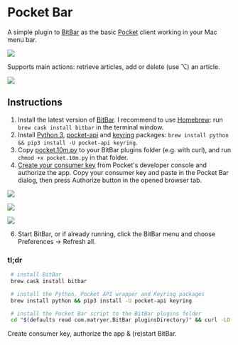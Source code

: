 # Pocket Bar

A simple plugin to [BitBar](https://getbitbar.com/) as the basic [Pocket](https://getpocket.com/) client working in your Mac menu bar.

![](https://i.imgur.com/XQnh7US.png)

Supports main actions: retrieve articles, add or delete (use ⌥) an article.

![](https://i.imgur.com/I7BVKcD.png)

## Instructions

1. Install the latest version of [BitBar](https://github.com/matryer/bitbar/releases/latest). I recommend to use [Homebrew](https://brew.sh/): run `brew cask install bitbar` in the terminal window.
2. Install [Python 3](https://python.org), [pocket-api](https://github.com/rakanalh/pocket-api) and [keyring](https://github.com/jaraco/keyring) packages: `brew install python && pip3 install -U pocket-api keyring`.
3. Copy [pocket.10m.py](pocket.10m.py) to your BitBar plugins folder (e.g. with curl), and run `chmod +x pocket.10m.py` in that folder.
4. [Create your consumer key](https://getpocket.com/developer/apps/new) from Pocket's developer console and authorize the app. Copy your consumer key and paste in the Pocket Bar dialog, then press Authorize button in the opened browser tab.

![](https://i.imgur.com/tMuIBuo.png)

![](https://i.imgur.com/xScuD21.png)

![](https://i.imgur.com/z393bL5.png)

6. Start BitBar, or if already running, click the BitBar menu and choose Preferences -> Refresh all.

### tl;dr
```bash
 # install BitBar
 brew cask install bitbar

 # install the Python, Pocket API wrapper and Keyring packages
 brew install python && pip3 install -U pocket-api keyring

 # install the Pocket Bar script to the BitBar plugins folder
 cd "$(defaults read com.matryer.BitBar pluginsDirectory)" && curl -LO https://github.com/inbalboa/pocketbar/releases/latest/download/pocket.10m.py && chmod +x pocket.10m.py
````
Create consumer key, authorize the app & (re)start BitBar.